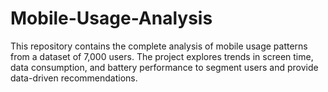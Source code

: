 # Mobile-Usage-Analysis
This repository contains the complete analysis of mobile usage patterns from a dataset of 7,000 users. The project explores trends in screen time, data consumption, and battery performance to segment users and provide data-driven recommendations.
